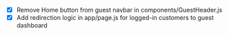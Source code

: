 - [x] Remove Home button from guest navbar in components/GuestHeader.js
- [x] Add redirection logic in app/page.js for logged-in customers to guest dashboard
